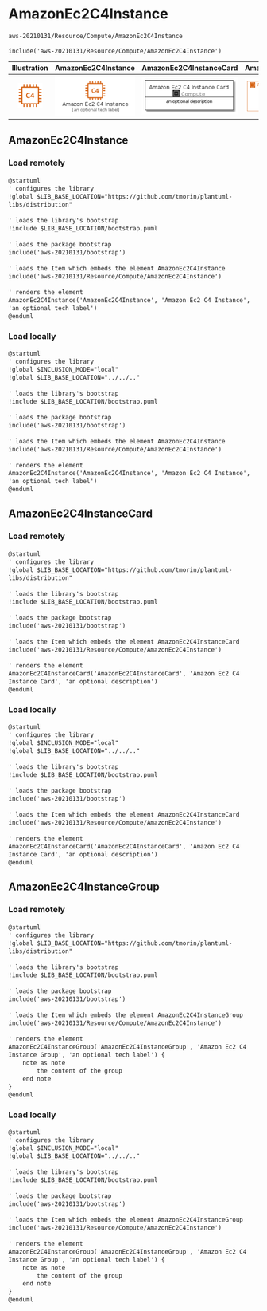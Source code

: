 # AmazonEc2C4Instance


```text
aws-20210131/Resource/Compute/AmazonEc2C4Instance
```

```text
include('aws-20210131/Resource/Compute/AmazonEc2C4Instance')
```



| Illustration | AmazonEc2C4Instance | AmazonEc2C4InstanceCard | AmazonEc2C4InstanceGroup |
| :---: | :---: | :---: | :---: |
| ![illustration for Illustration](../../../aws-20210131/Resource/Compute/AmazonEc2C4Instance.png) | ![illustration for AmazonEc2C4Instance](../../../aws-20210131/Resource/Compute/AmazonEc2C4Instance.Local.png) | ![illustration for AmazonEc2C4InstanceCard](../../../aws-20210131/Resource/Compute/AmazonEc2C4InstanceCard.Local.png) | ![illustration for AmazonEc2C4InstanceGroup](../../../aws-20210131/Resource/Compute/AmazonEc2C4InstanceGroup.Local.png) |




## AmazonEc2C4Instance

### Load remotely
```plantuml
@startuml
' configures the library
!global $LIB_BASE_LOCATION="https://github.com/tmorin/plantuml-libs/distribution"

' loads the library's bootstrap
!include $LIB_BASE_LOCATION/bootstrap.puml

' loads the package bootstrap
include('aws-20210131/bootstrap')

' loads the Item which embeds the element AmazonEc2C4Instance
include('aws-20210131/Resource/Compute/AmazonEc2C4Instance')

' renders the element
AmazonEc2C4Instance('AmazonEc2C4Instance', 'Amazon Ec2 C4 Instance', 'an optional tech label')
@enduml
```

### Load locally
```plantuml
@startuml
' configures the library
!global $INCLUSION_MODE="local"
!global $LIB_BASE_LOCATION="../../.."

' loads the library's bootstrap
!include $LIB_BASE_LOCATION/bootstrap.puml

' loads the package bootstrap
include('aws-20210131/bootstrap')

' loads the Item which embeds the element AmazonEc2C4Instance
include('aws-20210131/Resource/Compute/AmazonEc2C4Instance')

' renders the element
AmazonEc2C4Instance('AmazonEc2C4Instance', 'Amazon Ec2 C4 Instance', 'an optional tech label')
@enduml
```

## AmazonEc2C4InstanceCard

### Load remotely
```plantuml
@startuml
' configures the library
!global $LIB_BASE_LOCATION="https://github.com/tmorin/plantuml-libs/distribution"

' loads the library's bootstrap
!include $LIB_BASE_LOCATION/bootstrap.puml

' loads the package bootstrap
include('aws-20210131/bootstrap')

' loads the Item which embeds the element AmazonEc2C4InstanceCard
include('aws-20210131/Resource/Compute/AmazonEc2C4Instance')

' renders the element
AmazonEc2C4InstanceCard('AmazonEc2C4InstanceCard', 'Amazon Ec2 C4 Instance Card', 'an optional description')
@enduml
```

### Load locally
```plantuml
@startuml
' configures the library
!global $INCLUSION_MODE="local"
!global $LIB_BASE_LOCATION="../../.."

' loads the library's bootstrap
!include $LIB_BASE_LOCATION/bootstrap.puml

' loads the package bootstrap
include('aws-20210131/bootstrap')

' loads the Item which embeds the element AmazonEc2C4InstanceCard
include('aws-20210131/Resource/Compute/AmazonEc2C4Instance')

' renders the element
AmazonEc2C4InstanceCard('AmazonEc2C4InstanceCard', 'Amazon Ec2 C4 Instance Card', 'an optional description')
@enduml
```

## AmazonEc2C4InstanceGroup

### Load remotely
```plantuml
@startuml
' configures the library
!global $LIB_BASE_LOCATION="https://github.com/tmorin/plantuml-libs/distribution"

' loads the library's bootstrap
!include $LIB_BASE_LOCATION/bootstrap.puml

' loads the package bootstrap
include('aws-20210131/bootstrap')

' loads the Item which embeds the element AmazonEc2C4InstanceGroup
include('aws-20210131/Resource/Compute/AmazonEc2C4Instance')

' renders the element
AmazonEc2C4InstanceGroup('AmazonEc2C4InstanceGroup', 'Amazon Ec2 C4 Instance Group', 'an optional tech label') {
    note as note
        the content of the group
    end note
}
@enduml
```

### Load locally
```plantuml
@startuml
' configures the library
!global $INCLUSION_MODE="local"
!global $LIB_BASE_LOCATION="../../.."

' loads the library's bootstrap
!include $LIB_BASE_LOCATION/bootstrap.puml

' loads the package bootstrap
include('aws-20210131/bootstrap')

' loads the Item which embeds the element AmazonEc2C4InstanceGroup
include('aws-20210131/Resource/Compute/AmazonEc2C4Instance')

' renders the element
AmazonEc2C4InstanceGroup('AmazonEc2C4InstanceGroup', 'Amazon Ec2 C4 Instance Group', 'an optional tech label') {
    note as note
        the content of the group
    end note
}
@enduml
```

